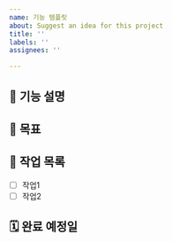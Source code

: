 ```yaml
---
name: 기능 템플릿
about: Suggest an idea for this project
title: ''
labels: ''
assignees: ''

---
```


## 🚀 기능 설명
<!-- 구현할 기능에 대한 명확한 설명 -->

## 🎯 목표
<!-- 기능을 통해 얻고자 하는 결과 -->

## 📌 작업 목록
- [ ] 작업1
- [ ] 작업2

## 🗓 완료 예정일
<!-- 예상 완료 날짜 -->
